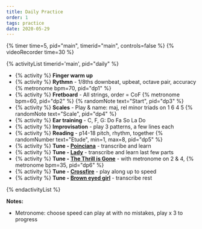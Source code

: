 ```yaml
---
title: Daily Practice
order: 1
tags: practice
date: 2020-05-29
---
```


{% timer time=5, pid="main", timerid="main", controls=false %}
{% videoRecorder time=30 %}

<!-- markdownlint-disable MD013 -->

{% activityList timerid='main', pid="daily" %}

- {% activity %} **Finger warm up**
- {% activity %} **Rythmn** - 1/8ths downbeat, upbeat, octave pair, accuracy {% metronome bpm=70, pid="dp1" %}
- {% activity %} **Fretboard** - All strings, order = CoF {% metronome bpm=60, pid="dp2" %} {% randomNote text="Start", pid="dp3" %}
- {% activity %} **Scales** - Play & name: maj, rel minor triads on 1 6 4 5 {% randomNote text="Scale", pid="dp4" %}
- {% activity %} **Ear training** - C, F, G: Do Fa So La Do
- {% activity %} **Improvisation** - play 3 patterns, a few lines each
- {% activity %} **Reading** - p14-18 pitch, rhythm, together {% randomNumber text="Etude", min=1, max=8, pid="dp5"  %}
- {% activity %} **Tune - [Poinciana](/tunes/poinciana/)** - transcribe and learn
- {% activity %} **Tune - [Lady](/tunes/lady)** - transcribe and learn last few parts
- {% activity %} **Tune - [The Thrill is Gone](/tunes/the-thrill-is-gone)** - with metronome on 2 & 4, {% metronome bpm=35, pid="dp6" %}
- {% activity %} **Tune - [Crossfire](/tunes/crossfire?timer=6)** - play along up to speed
- {% activity %} **Tune - [Brown eyed girl](/tunes/brown-eyed-girl/)** - transcribe rest

{% endactivityList %}

<!-- markdownlint-enable MD013 -->

**Notes:**

- Metronome: choose speed can play at with no mistakes, play x 3 to progress
